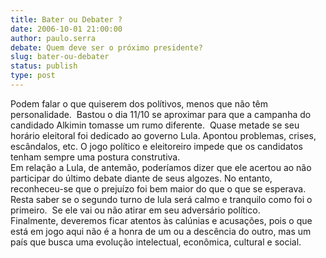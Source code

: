 ```yaml
---
title: Bater ou Debater ?
date: 2006-10-01 21:00:00
author: paulo.serra
debate: Quem deve ser o próximo presidente?
slug: bater-ou-debater
status: publish 
type: post
---
```


Podem falar o que quiserem dos polítivos, menos que não têm personalidade.  Bastou o dia 11/10 se aproximar para que a campanha do candidado Alkimin tomasse um rumo diferente.  Quase metade se seu horário eleitoral foi dedicado ao governo Lula. Apontou problemas, crises, escândalos, etc. O jogo político e eleitoreiro impede que os candidatos tenham sempre uma postura construtiva.   
Em relação a Lula, de antemão, poderíamos dizer que ele acertou ao não participar do último debate diante de seus algozes. No entanto, reconheceu-se que o prejuízo foi bem maior do que o que se esperava.  Resta saber se o segundo turno de lula será calmo e tranquilo como foi o primeiro.  Se ele vai ou não atirar em seu adversário político.   
Finalmente, deveremos ficar atentos às calúnias e acusações, pois o que está em jogo aqui não é a honra de um ou a descência do outro, mas um país que busca uma evolução intelectual, econômica, cultural e social.    
  
  

